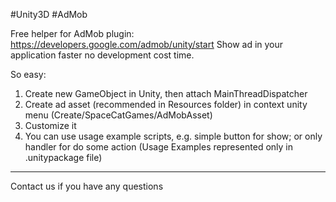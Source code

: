 #Unity3D #AdMob

Free helper for AdMob plugin: https://developers.google.com/admob/unity/start
Show ad in your application faster no development cost time.

So easy: 
1. Create new GameObject in Unity, then attach MainThreadDispatcher
2. Create ad asset (recommended in Resources folder) in context unity menu (Create/SpaceCatGames/AdMobAsset)
3. Customize it
4. You can use usage example scripts, e.g. simple button for show; or only handler for do some action
(Usage Examples represented only in .unitypackage file)

-------------------------------------------------------------------------------------------------------------
Contact us if you have any questions
